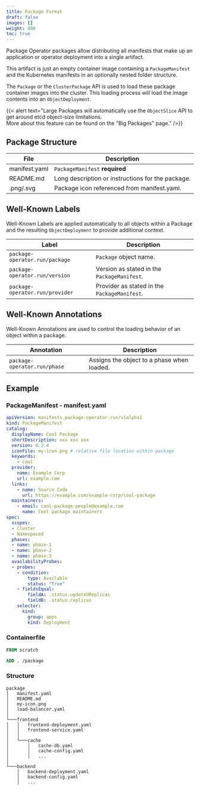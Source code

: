 ```yaml
---
title: Package Format
draft: false
images: []
weight: 800
toc: true
---
```


Package Operator packages allow distributing all manifests that make up an application or operator deployment into a single artifact.

This artifact is just an empty container image containing a `PackageManifest` and the Kubernetes manifests in an optionally nested folder structure.

The `Package` or the `ClusterPackage` API is used to load these package container images into the cluster. This loading process will load the image contents into an `ObjectDeployment`.

{{< alert text="Large Packages will automatically use the `ObjectSlice` API to get around etcd object-size limitations.<br>More about this feature can be found on the \"Big Packages\" page." />}}

## Package Structure

| File | Description |
| ---- | ----------- |
| manifest.yaml | `PackageManifest` **required** |
| README.md | Long description or instructions for the package. |
| .png/.svg | Package icon referenced from manifest.yaml. |

## Well-Known Labels

Well-Known Labels are applied automatically to all objects within a Package and the resulting `ObjectDeployment` to provide additional context.

| Label | Description |
| ----- | ----------- |
| `package-operator.run/package` | `Package` object name. |
| `package-operator.run/version` | Version as stated in the `PackageManifest`. |
| `package-operator.run/provider` | Provider as stated in the `PackageManifest`. |

## Well-Known Annotations

Well-Known Annotations are used to control the loading behavior of an object within a package.

| Annotation | Description |
| ---------- | ----------- |
| `package-operator.run/phase` | Assigns the object to a phase when loaded. |

## Example

### PackageManifest - manifest.yaml

```yaml
apiVersion: manifests.package-operator.run/v1alpha1
kind: PackageManifest
catalog:
  displayName: Cool Package
  shortDescription: xxx xxx xxx
  version: 0.2.4
  iconFile: my-icon.png # relative file location within package
  keywords:
    - cool
  provider:
    name: Example Corp
    url: example.com
  links:
    - name: Source Code
      url: https://example.com/example-corp/cool-package
  maintainers:
    - email: cool-package-people@example.com
      name: Cool package maintainers
spec:
  scopes:
  - Cluster
  - Namespaced
  phases:
  - name: phase-1
  - name: phase-2
  - name: phase-3
  availabilityProbes:
  - probes:
    - condition:
        type: Available
        status: "True"
    - fieldsEqual:
        fieldA: .status.updatedReplicas
        fieldB: .status.replicas
    selector:
      kind:
        group: apps
        kind: Deployment
```

### Containerfile

```dockerfile
FROM scratch

ADD . /package
```

### Structure
```
package
│   manifest.yaml
│   README.md
│   my-icon.png
│   load-balancer.yaml
│
└───frontend
│   │   frontend-deployment.yaml
│   │   frontend-service.yaml
│   │
│   └───cache
│       │   cache-db.yaml
│       │   cache-config.yaml
│       │   ...
│
└───backend
    │   backend-deployment.yaml
    │   backend-config.yaml
    │   ...
```
